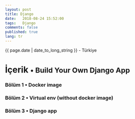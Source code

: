 ```yaml
---
layout: post
title: Django 
date:   2018-08-24 15:52:00
tags:   Django
comments: false
published: true
lang: tr
---
```



<p class="meta">{{ page.date | date_to_long_string }} - Türkiye</p>

<style>
span {
    color:blue;
    cursor:pointer;
}
table {
    font-family: arial, sans-serif;
    border-collapse: collapse;
    width: 100%;
}

td, th {
    border: 1px solid #dddddd;
    text-align: left;
    padding: 8px;
}

tr:nth-child(even) {
    background-color: #dddddd;
}
</style>

<h1>İçerik <small>&bull; Build Your Own Django App</small></h1>

<h3><span onclick="show('Page1');"><a>Bölüm 1 &bull; Docker image</a></span></h3>
<h3><span onclick="show('Page2');"><a>Bölüm 2 &bull; Virtual env (without docker image)</a></span></h3>
<h3><span onclick="show('Page3');"><a>Bölüm 3 &bull; Django app</a></span></h3>
<br>
<div class="teaser clearfix"></div>
<div id="Page1" class="page" style="display:none">
<p>(1)  <code data-language='bash'>sudo systemctl status docker</code></p>
<p>(2)  <code data-language='bash'>sudo systemctl enable docker</code></p>
<p>(3)  <code data-language='bash'>sudo systemctl start docker</code></p>
<p>(4)  <code data-language='bash'>
sudo docker run --net="host" 
-v /home/$USER:/home/$USER
-v /var/cache/pisi/archives:/var/cache/pisi/archives 
-v /var/cache/pisi/packages:/var/cache/pisi/packages 
-itd --security-opt=seccomp:unconfined ertugerata/pisi-chroot-beta bash</code></p>
<p>(5)  <code data-language='bash'>
sudo docker run --net="host" 
-v /home/$USER/pisi-2.0/build:/root 
-v /var/cache/pisi/archives:/var/cache/pisi/archives 
-v /var/cache/pisi/packages:/var/cache/pisi/packages 
-itd --security-opt=seccomp:unconfined ertugerata/pisi-chroot-farm bash</code></p>
 <p>(6)  <code data-language='bash'>sudo docker ps</code></p>
 <p>(7)  <code data-language='bash'>sudo docker attach container_name</code></p>
 <p>(8)  <code data-language='bash'>pisi ar beta http://ciftlik.pisilinux.org/2.0-Beta.1/pisi-index.xml.xz</code></p>
 <p>(9)  <code data-language='bash'>service dbus start && pisi it gawk --ignore-dependency && pisi ur && pisi up -dvsy && pisi it python-devel openssl-devel git pip nodejs -y</code></p>
 <p>(10)  <code data-language='bash'>pisi it gawk --ignore-dependency</code></p>
 <p>(11)  <code data-language='bash'>sudo docker stop container_name</code></p>
 <p>(12)  <code data-language='bash'>sudo docker rm container_name</code></p>
</div>
<div class="teaser clearfix"></div>
<div id="Page2" class="page" style="display:none">
<pre>(1)  <code data-language='bash'>pip install django==1.8</code></pre>
<p>(2)  <code data-language='bash'>pip install npm</code></p>
<p>(3)  <code data-language='bash'>pip install --upgrade git+https://github.com/mysteryjeans/doorsale.git#egg=Doorsale</code></p>
<pre>(1)  <code data-language='bash'>git clone https://github.com/mysteryjeans/doorsale-demo.git</code></pre>
<p>(2)  <code data-language='bash'>npm install -g less yuglify</code></p>
<p>(3)  <code data-language='bash'>cd doorsale-demo</code></p>
</div>
 
<div class="teaser clearfix"></div>
<div id="Page3" class="page" style="display:none">
    	{% include lisp_page3.html %}
</div>
